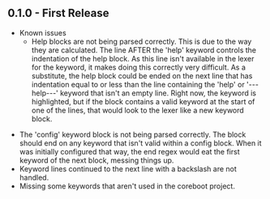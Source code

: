 ## 0.1.0 - First Release

* Known issues
  - Help blocks are not being parsed correctly. This is due to the way they are
    calculated. The line AFTER the 'help' keyword controls the indentation of
    the help block. As this line isn't available in the lexer for the keyword,
    it makes doing this correctly very difficult. As a substitute, the help
    block could be ended on the next line that has indentation equal to or less
    than the line containing the 'help' or '---help---' keyword that isn't an
    empty line. Right now, the keyword is highlighted, but if the block
    contains a valid keyword at the start of one of the lines, that would look
    to the lexer like a new keyword block.
 - The 'config' keyword block is not being parsed correctly. The block should
    end on any keyword that isn't valid within a config block. When it was
    initially configured that way, the end regex would eat the first keyword
    of the next block, messing things up.
 - Keyword lines continued to the next line with a backslash are not handled.
 - Missing some keywords that aren't used in the coreboot project.
